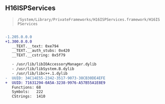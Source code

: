## H16ISPServices

> `/System/Library/PrivateFrameworks/H16ISPServices.framework/H16ISPServices`

```diff

-1.205.0.0.0
+1.300.0.0.0
   __TEXT.__text: 0xe794
   __TEXT.__auth_stubs: 0x420
   __TEXT.__cstring: 0x5f79

   - /usr/lib/libIOAccessoryManager.dylib
   - /usr/lib/libSystem.B.dylib
   - /usr/lib/libc++.1.dylib
-  UUID: 34C14E55-2342-3517-9073-38CB30DE4EFE
+  UUID: 71631294-0A5A-3238-9976-A57B55A1E8E9
   Functions: 68
   Symbols:   222
   CStrings:  1410

```
